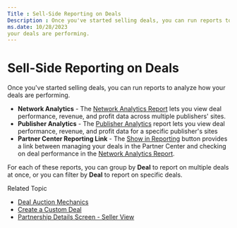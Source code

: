 ```yaml
---
Title : Sell-Side Reporting on Deals
Description : Once you've started selling deals, you can run reports to analyze how
ms.date: 10/28/2023
your deals are performing.
---
```



# Sell-Side Reporting on Deals





Once you've started selling deals, you can run reports to analyze how
your deals are performing.

- **Network Analytics** - The
  <a href="network-analytics-report.md" class="xref">Network Analytics
  Report</a> lets you view deal performance, revenue, and profit data
  across multiple publishers' sites.
- **Publisher Analytics** - The
  <a href="publisher-analytics.md" class="xref">Publisher Analytics</a>
  report lets you view deal performance, revenue, and profit data for a
  specific publisher's sites
- **Partner Center Reporting Link** - The
  <a href="partnership-details-screen-buyer-view.md" class="xref">Show
  in Reporting</a> button provides a link between managing your deals in
  the Partner Center and checking on deal performance in the
  <a href="network-analytics-report.md" class="xref">Network Analytics
  Report</a>.

For each of these reports, you can group by **Deal** to report on
multiple deals at once, or you can filter by **Deal** to report on
specific deals.





Related Topic

- <a href="deal-auction-mechanics.md" class="xref">Deal Auction
  Mechanics</a>
- <a href="create-a-custom-deal.md" class="xref">Create a Custom
  Deal</a>
- <a href="partnership-details-screen-seller-view.md"
  class="xref">Partnership Details Screen - Seller View</a>






